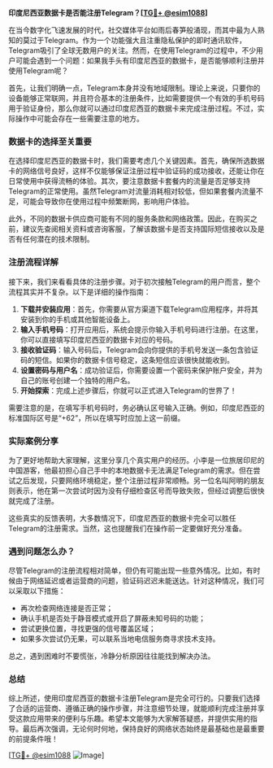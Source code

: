 **印度尼西亚数据卡是否能注册Telegram？[[TG💪+ @esim1088](https://t.me/s/esim1088)]**

在当今数字化飞速发展的时代，社交媒体平台如雨后春笋般涌现，而其中最为人熟知的莫过于Telegram。作为一个功能强大且注重隐私保护的即时通讯软件，Telegram吸引了全球无数用户的关注。然而，在使用Telegram的过程中，不少用户可能会遇到一个问题：如果我手头有印度尼西亚的数据卡，是否能够顺利注册并使用Telegram呢？

首先，让我们明确一点，Telegram本身并没有地域限制。理论上来说，只要你的设备能够正常联网，并且符合基本的注册条件，比如需要提供一个有效的手机号码用于验证身份，那么你就可以通过印度尼西亚的数据卡来完成注册过程。不过，实际操作中可能会存在一些需要注意的地方。

### 数据卡的选择至关重要

在选择印度尼西亚的数据卡时，我们需要考虑几个关键因素。首先，确保所选数据卡的网络信号良好，这样不仅能够保证注册过程中验证码的成功接收，还能让你在日常使用中获得流畅的体验。其次，要注意数据卡套餐内的流量是否足够支持Telegram的正常使用。虽然Telegram对流量消耗相对较低，但如果套餐内流量不足，可能会导致你在使用过程中频繁断网，影响用户体验。

此外，不同的数据卡供应商可能有不同的服务条款和网络政策。因此，在购买之前，建议先查阅相关资料或咨询客服，了解该数据卡是否支持国际短信接收以及是否有任何潜在的技术限制。

### 注册流程详解

接下来，我们来看看具体的注册步骤。对于初次接触Telegram的用户而言，整个流程其实并不复杂。以下是详细的操作指南：

1. **下载并安装应用**：首先，你需要从官方渠道下载Telegram应用程序，并将其安装到你的手机或其他智能设备上。
2. **输入手机号码**：打开应用后，系统会提示你输入手机号码进行注册。在这里，你可以直接填写印度尼西亚的数据卡对应的号码。
3. **接收验证码**：输入号码后，Telegram会向你提供的手机号发送一条包含验证码的短信。如果你的数据卡信号稳定，这条短信应该很快就能收到。
4. **设置密码与用户名**：成功验证后，你需要设置一个密码来保护账户安全，并为自己的账号创建一个独特的用户名。
5. **开始探索**：完成上述步骤后，你就可以正式进入Telegram的世界了！

需要注意的是，在填写手机号码时，务必确认区号输入正确。例如，印度尼西亚的标准国际区号是“+62”，所以在填写时应加上这一前缀。

### 实际案例分享

为了更好地帮助大家理解，这里分享几个真实用户的经历。小李是一位旅居印尼的中国游客，他最初担心自己手中的本地数据卡无法满足Telegram的需求。但在尝试之后发现，只要网络环境稳定，整个注册过程非常顺畅。另一位名叫阿明的朋友则表示，他在第一次尝试时因为没有仔细检查区号而导致失败，但经过调整后很快就完成了注册。

这些真实的反馈表明，大多数情况下，印度尼西亚的数据卡完全可以胜任Telegram的注册需求。当然，这也提醒我们在操作前一定要做好充分准备。

### 遇到问题怎么办？

尽管Telegram的注册流程相对简单，但仍有可能出现一些意外情况。比如，有时候由于网络延迟或者运营商的问题，验证码迟迟未能送达。针对这种情况，我们可以采取以下措施：

- 再次检查网络连接是否正常；
- 确认手机是否处于静音模式或开启了屏蔽未知号码的功能；
- 尝试更换位置，寻找更强的信号覆盖区域；
- 如果多次尝试仍无果，可以联系当地电信服务商寻求技术支持。

总之，遇到困难时不要慌张，冷静分析原因往往能找到解决办法。

### 总结

综上所述，使用印度尼西亚的数据卡注册Telegram是完全可行的。只要我们选择了合适的运营商、遵循正确的操作步骤，并注意细节处理，就能顺利完成注册并享受这款应用带来的便利与乐趣。希望本文能够为大家解答疑惑，并提供实用的指导。最后再次强调，无论何时何地，保持良好的网络状态始终是最基础也是最重要的前提条件哦！

[[TG💪+ @esim1088](https://t.me/s/esim1088) ![Image](https://i.postimg.cc/4NQfJmqS/Snipaste-2025-05-13-00-14-12.png)]